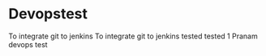 # Devopstest
To integrate git to jenkins
To integrate git to jenkins
tested
tested 1
Pranam devops test
